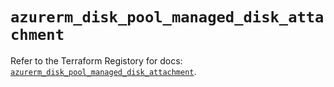 # `azurerm_disk_pool_managed_disk_attachment`

Refer to the Terraform Registory for docs: [`azurerm_disk_pool_managed_disk_attachment`](https://www.terraform.io/docs/providers/azurerm/r/disk_pool_managed_disk_attachment).
